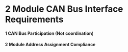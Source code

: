 # 2 Module CAN Bus Interface Requirements


#### 1 CAN Bus Participation (Not coordination)


#### 2 Module Address Assignment Compliance


